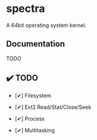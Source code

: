 # spectra

<p>A 64bit operating system kernel.</p>

## Documentation
TODO

## :heavy_check_mark: TODO
- [✔] Filesystem

- [✔] Ext2 Read/Stat/Close/Seek

- [✔] Process

- [✔] Multitasking